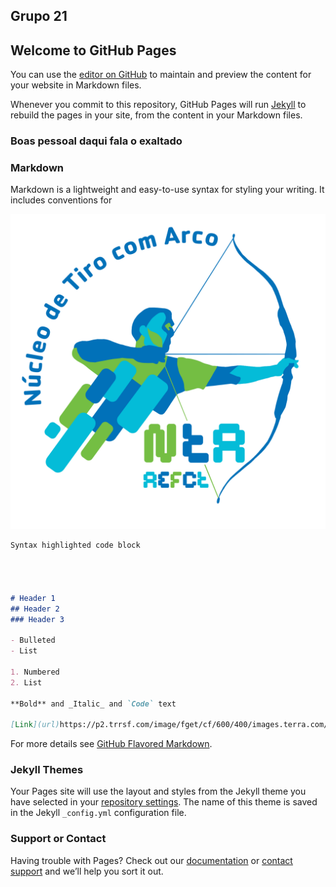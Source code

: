 ## Grupo 21

## Welcome to GitHub Pages

You can use the [editor on GitHub](https://github.com/TonyZS/IPM21/edit/gh-pages/index.md) to maintain and preview the content for your website in Markdown files.

Whenever you commit to this repository, GitHub Pages will run [Jekyll](https://jekyllrb.com/) to rebuild the pages in your site, from the content in your Markdown files.

### Boas pessoal daqui fala o exaltado

### Markdown

Markdown is a lightweight and easy-to-use syntax for styling your writing. It includes conventions for

<img src="logoNTAFinal.png" alt="hi" class="inline"/>

```markdown
Syntax highlighted code block




# Header 1
## Header 2
### Header 3

- Bulleted
- List

1. Numbered
2. List

**Bold** and _Italic_ and `Code` text

[Link](url)https://p2.trrsf.com/image/fget/cf/600/400/images.terra.com/2020/08/14/o-gatinho-de-cada-signo-15721.jpeg[Image](src)
```

For more details see [GitHub Flavored Markdown](https://guides.github.com/features/mastering-markdown/).

### Jekyll Themes

Your Pages site will use the layout and styles from the Jekyll theme you have selected in your [repository settings](https://github.com/TonyZS/IPM21/settings). The name of this theme is saved in the Jekyll `_config.yml` configuration file.

### Support or Contact

Having trouble with Pages? Check out our [documentation](https://docs.github.com/categories/github-pages-basics/) or [contact support](https://github.com/contact) and we’ll help you sort it out.

